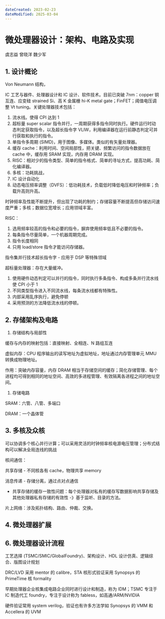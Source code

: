 ```yaml
---
dateCreated: 2023-02-23
dateModified: 2025-03-04
---
```

# 微处理器设计：架构、电路及实现

虞志益 曾晓洋 魏少军

## 1. 设计概论

Von Neumann 结构，

IC 工艺与器件、处理器设计和 IC 设计、软件技术。目前已突破 7nm：copper 铜互连、应变硅 strained Si、高 K 金属栅 hi-K metal gate；FinFET；阈值电压调整 Vt tuning。关键处理器技术包括：

1. 流水线。使得 CPI 达到 1
2. 超标量 super scalar 指令并行，一周期获得多指令同时执行。硬件运行时动态判定获取指令，以及超长指令字 VLIW，利用编译器在运行前静态判定可并行获取和执行的指令。
3. 单指令多周期 (SIMD)，用于图像、多媒体。类似的有矢量处理器。
4. 缓存 cache：利用时间、空间局部性，把关键、频繁访问的指令数据放在 cache 中，缓存用 SRAM 实现，内存用 DRAM 实现。
5. RISC：相对少的指令类型、简单的指令格式、简单的寻址方式，提高功耗、简化编译器。
6. 多核：功耗挑战，
7. IC 设计自动化
8. 动态电压频率调整（DVFS）：低功耗技术，负载低时降低电压和时钟频率；负载升高则升高。

时钟频率及性能不断提升，但出现了功耗的制约；存储容量不断提高但存储访问速度严重；多核；数据位宽增长；应用领域丰富。

RISC：

1. 选用频率较高的指令和必要的指令，摒弃使用频率低且不必要的指令。
2. 每条指令尽量简单，一个机器周期完成。
3. 指令长度相同
4. 只用 load/store 指令才能访问存储器。

指令集并行技术超长指令字 - 应用于 DSP 等特殊领域

超标量处理器：存在大量缓冲。

1. 使用硬件动态判定可以并行的指令，同时执行多条指令、构成多条并行流水线使 CPI 小于 1
2. 不同类型指令进入不同流水线，每条流水线都有特殊性。
3. 内部采用乱序执行，避免停顿
4. 采用预测的方法降低流水线的停顿。

## 2. 存储架构及电路

1. 存储结构与局部性

缓存与内存的映射包括：直接映射、全相连、N 路组互连

虚拟内存：CPU 程序输出的读写地址为虚拟地址，地址通过内存管理单元 MMU 转换成物理地址。

作用：突破内存容量，内存 DRAM 相当于存储空间的缓存；简化存储管理、每个进程均可得到相同的地址空间、高效的多进程管理、有效隔离各进程之间的地址空间。

1. 存储电路

SRAM：六管、八管、多端口

DRAM：一个晶体管

## 3. 多核及众核

可以协调多个核心并行计算；可以采用灵活的时钟频率核电源电压管理；分布式结构可以解决全局连线的挑战

核间通信：

共享存储 - 不同核各有 cache，物理共享 memory

消息传递 - 存储分离，通过点对点通信

- 共享存储的缓存一致性问题：每个处理器对私有的缓存写数据影响共享存储及其他处理器私有存储的有效性 -》基于监听、目录的方法。

片上网络：涉及拓扑结构、路由、仲裁、交换。

## 4. 微处理器扩展

## 6. 微处理器设计流程

工艺选择 (TSMC/SMIC/GlobalFoundry)、架构设计、HDL 设计仿真、逻辑综合、版图设计规划

DRC/LVD 采用 mentor 的 calibre，STA 核形式验证采用 Synopsys 的 PrimeTime 核 formality

早期处理器企业核集成电路企业同时进行设计和制造，称为 IDM；TSMC 专注于 IC 制造代工 foundry，专注于设计称为 fabless，如高通/ARM/NVIDIA

硬件验证常用 system verilog，验证也有许多方法学如 Synopsys 的 VMM 和 Accellera 的 UVM
